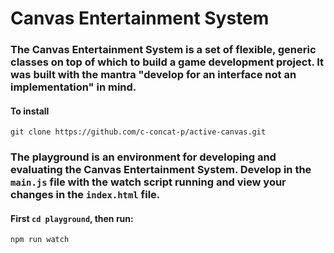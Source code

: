 Canvas Entertainment System
===========================

### The Canvas Entertainment System is a set of flexible, generic classes on top of which to build a game development project. It was built with the mantra "develop for an interface not an implementation" in mind.

#### To install

    git clone https://github.com/c-concat-p/active-canvas.git


### The playground is an environment for developing and evaluating the Canvas Entertainment System. Develop in the ```main.js``` file with the watch script running and view your changes in the ```index.html``` file.

#### First ```cd playground```, then run:

    npm run watch
